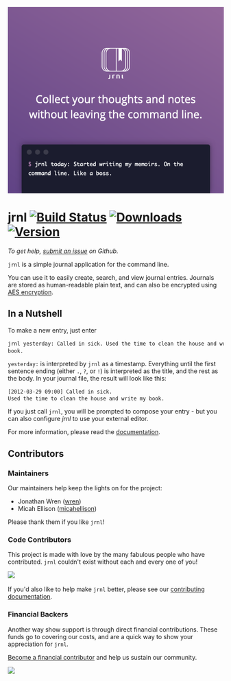 <p align="center">
<a href="https://jrnl.sh">
<img align="center" src="https://github.com/jrnl-org/jrnl/blob/develop/docs/assets/logo.png"/>
</a>
</p>

jrnl [![Build Status](https://travis-ci.com/jrnl-org/jrnl.svg?branch=release)](https://travis-ci.com/jrnl-org/jrnl) [![Downloads](https://pepy.tech/badge/jrnl)](https://pepy.tech/project/jrnl) [![Version](http://img.shields.io/pypi/v/jrnl.svg?style=flat)](https://pypi.python.org/pypi/jrnl/)
====

_To get help, [submit an issue](https://github.com/jrnl-org/jrnl/issues/new/choose) on
Github._

`jrnl` is a simple journal application for the command line.

You can use it to easily create, search, and view journal entries. Journals are
stored as human-readable plain text, and can also be encrypted using  [AES
encryption](http://en.wikipedia.org/wiki/Advanced_Encryption_Standard).

## In a Nutshell

To make a new entry, just enter

``` sh
jrnl yesterday: Called in sick. Used the time to clean the house and write my
book.
```

`yesterday:` is  interpreted by `jrnl` as a timestamp. Everything until the
first sentence ending (either `.`, `?`, or `!`) is interpreted as the title, and
the rest as the body. In your journal file, the result will look like this:

    [2012-03-29 09:00] Called in sick.
    Used the time to clean the house and write my book.

If you just call `jrnl`, you will be prompted to compose your entry - but you
can also configure _jrnl_ to use your external editor.

For more information, please read the
[documentation](https://jrnl.sh/overview/).

## Contributors

### Maintainers

Our maintainers help keep the lights on for the project:

 * Jonathan Wren ([wren](https://github.com/wren))
 * Micah Ellison ([micahellison](https://github.com/micahellison))

Please thank them if you like `jrnl`!

### Code Contributors

This project is made with love by the many fabulous people who have contributed.
`jrnl` couldn't exist without each and every one of you!

<a href="https://github.com/jrnl-org/jrnl/graphs/contributors"><img
src="https://opencollective.com/jrnl/contributors.svg?width=890&button=false"
/></a>

If you'd also like to help make `jrnl` better, please see our [contributing
documentation](CONTRIBUTING.md).

### Financial Backers

Another way show support is through direct financial contributions. These funds
go to covering our costs, and are a quick way to show your appreciation for
`jrnl`.

[Become a financial contributor](https://opencollective.com/jrnl/contribute)
and help us sustain our community.

<a href="https://opencollective.com/jrnl"><img
src="https://opencollective.com/jrnl/individuals.svg?width=890"></a>
